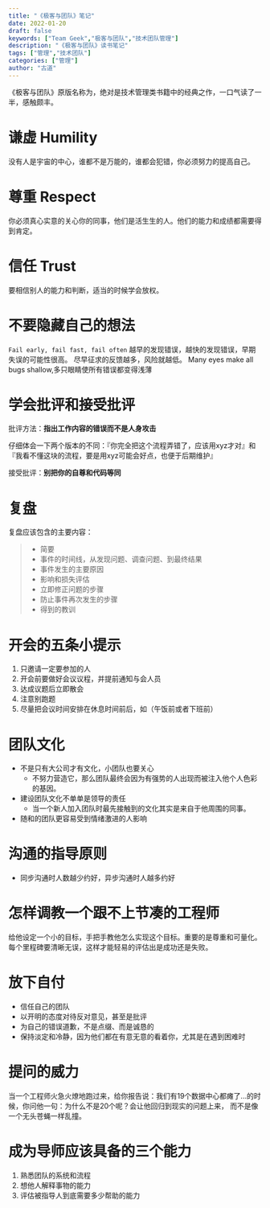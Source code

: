 ```yaml
---
title: "《极客与团队》笔记"
date: 2022-01-20
draft: false
keywords: ["Team Geek","极客与团队","技术团队管理"]
description: "《极客与团队》读书笔记"
tags: ["管理","技术团队"]
categories: ["管理"]
author: "古道" 
---
```

《极客与团队》原版名称为<Team Geek>，绝对是技术管理类书籍中的经典之作，一口气读了一半，感触颇丰。

# 谦虚 Humility
没有人是宇宙的中心，谁都不是万能的，谁都会犯错，你必须努力的提高自己。
# 尊重 Respect
你必须真心实意的关心你的同事，他们是活生生的人。他们的能力和成绩都需要得到肯定。
# 信任 Trust
要相信别人的能力和判断，适当的时候学会放权。

# 不要隐藏自己的想法
`Fail early, fail fast, fail often` 越早的发现错误，越快的发现错误，早期失误的可能性很高。 尽早征求的反馈越多，风险就越低。
Many eyes make all bugs shallow,多只眼睛使所有错误都变得浅薄

# 学会批评和接受批评
批评方法：**指出工作内容的错误而不是人身攻击** 

仔细体会一下两个版本的不同：『你完全把这个流程弄错了，应该用xyz才对』和『我看不懂这块的流程，要是用xyz可能会好点，也便于后期维护』

接受批评：**别把你的自尊和代码等同** 
# 复盘
复盘应该包含的主要内容：
> - 简要
> - 事件的时间线，从发现问题、调查问题、到最终结果
> - 事件发生的主要原因
> - 影响和损失评估
> - 立即修正问题的步骤
> - 防止事件再次发生的步骤
> - 得到的教训 

# 开会的五条小提示
1. 只邀请一定要参加的人
2. 开会前要做好会议议程，并提前通知与会人员
3. 达成议题后立即散会
4. 注意别跑题
5. 尽量把会议时间安排在休息时间前后，如（午饭前或者下班前）

# 团队文化
* 不是只有大公司才有文化，小团队也要关心
	+ 不努力营造它，那么团队最终会因为有强势的人出现而被注入他个人色彩的基因。
* 建设团队文化不单单是领导的责任
	+ 当一个新人加入团队时最先接触到的文化其实是来自于他周围的同事。
* 随和的团队更容易受到情绪激进的人影响

# 沟通的指导原则
* 同步沟通时人数越少约好，异步沟通时人越多约好

# 怎样调教一个跟不上节凑的工程师
给他设定一个小的目标，手把手教他怎么实现这个目标。重要的是尊重和可量化。每个里程碑要清晰无误，这样才能轻易的评估出是成功还是失败。
# 放下自付
- 信任自己的团队
- 以开明的态度对待反对意见，甚至是批评
- 为自己的错误道歉，不是点缀、而是诚恳的
- 保持淡定和冷静，因为他们都在有意无意的看着你，尤其是在遇到困难时
# 提问的威力
当一个工程师火急火燎地跑过来，给你报告说：我们有19个数据中心都瘫了...的时候，你问他一句：为什么不是20个呢？会让他回归到现实的问题上来，
而不是像一个无头苍蝇一样乱撞。

# 成为导师应该具备的三个能力
1. 熟悉团队的系统和流程
2. 想他人解释事物的能力
3. 评估被指导人到底需要多少帮助的能力